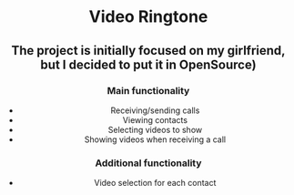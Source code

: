 <h1 align ="center">Video Ringtone</h1>

<h2 align="center"> The project is initially focused on my girlfriend, but I decided to put it in OpenSource)  </h2>

<h3><p align="center"> Main functionality </p > </h3>


<ul align = "center">
  <li>Receiving/sending calls</li>
  <li>Viewing contacts</li>
  <li>Selecting videos to show</li>
  <li>Showing videos when receiving a call</li>
</ul>

<h3><p align="center"> Additional functionality </p ></h3>

<ul align = "center">
  <li>Video selection for each contact</li>
</ul>

